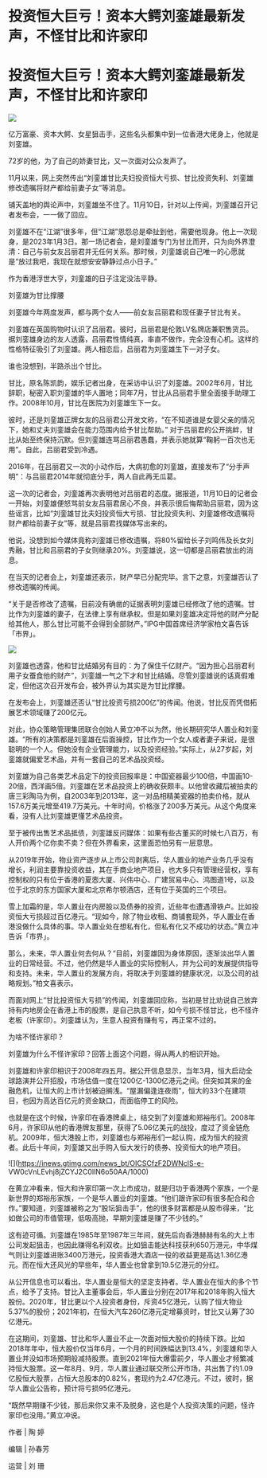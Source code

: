 # 投资恒大巨亏！资本大鳄刘銮雄最新发声，不怪甘比和许家印

# 投资恒大巨亏！资本大鳄刘銮雄最新发声，不怪甘比和许家印

![](https://inews.gtimg.com/news_bt/OEM_SVEHdxSLErckmrNxsxUvehn9mahlBgcPtxL6TX2ukAA/1000)

亿万富豪、资本大鳄、女星狙击手，这些名头都集中到一位香港大佬身上，他就是刘銮雄。

72岁的他，为了自己的娇妻甘比，又一次面对公众发声了。

11月以来，网上突然传出“刘銮雄甘比夫妇投资恒大亏损、甘比投资失利、刘銮雄修改遗嘱将财产都给前妻子女”等消息。

铺天盖地的舆论声中，刘銮雄坐不住了。11月10日，针对以上传闻，刘銮雄召开记者发布会，一一做了回应。

刘銮雄不在“江湖”很多年，但“江湖”恩怨总是牵扯到他，需要他现身。他上一次现身，是2023年1月3日。那一场记者会，是刘銮雄专门为甘比而开，只为向外界澄清：自己与前女友吕丽君并无任何关系。那时候，刘銮雄说自己唯一的心愿就是“放过我吧，我现在就想安安静静过点小日子。”

作为香港浮世大亨，刘銮雄的日子注定没法平静。

刘銮雄为甘比撑腰

刘銮雄今年两度发声，都与两个女人——前女友吕丽君和现任妻子甘比有关。

刘銮雄在英国购物时认识了吕丽君。彼时，吕丽君是伦敦LV名牌店兼职售货员。据刘銮雄身边的友人透露，吕丽君性情纯真，率直不做作，完全没有心机。这样的性格特征吸引了刘銮雄。两人相恋后，吕丽君为刘銮雄生下一对子女。

谁也没想到，半路杀出个甘比。

甘比，原名陈凯韵，娱乐记者出身，在采访中认识了刘銮雄。2002年6月，甘比辞职，秘密入职刘銮雄的华人置地；同年7月，甘比从吕丽君手里全面接手助理工作。2008年10月，甘比在医院为刘銮雄生下一女。

彼时，还是刘銮雄正牌女友的吕丽君公开发文称，“在不知道谁是女婴父亲的情况下，她和丈夫刘銮雄会在能力范围内给予甘比帮助。”
对于吕丽君的公开挑衅，甘比从始至终保持沉默。但刘銮雄连骂吕丽君愚蠢，并表示她就算“鞠躬一百次也无用”。自此，吕丽君受到冷遇。

2016年，在吕丽君又一次的小动作后，大病初愈的刘銮雄，直接发布了“分手声明”：与吕丽君2014年就彻底分手，两人自此再无瓜葛。

这一次的记者会，刘銮雄再次表明他对吕丽君的态度。据报道，11月10日的记者会一开始，刘銮雄便怒骂前女友吕丽君居心不良，并表示很后悔帮助吕丽君，因为这些谣言，比如“刘銮雄甘比夫妇投资恒大亏损、甘比投资失利、刘銮雄修改遗嘱将财产都给前妻子女”等，就是吕丽君找媒体写出来的。

他说，没想到如今媒体竟称刘銮雄已修改遗嘱，将80%留给长子刘鸣伟及长女刘秀融，甘比和吕丽君的子女则继承20%。刘銮雄说，这一切都是吕丽君放出的消息。

在当天的记者会上，刘銮雄还表示，财产早已分配完毕。言下之意，刘銮雄否认了修改遗嘱的传闻。

“关于是否修改了遗嘱，目前没有确凿的证据表明刘銮雄已经修改了他的遗嘱。甘比作为刘銮雄的妻子，在法律上享有继承权。但是如果刘銮雄决定将他的财产分配给其他人，那么甘比可能不会得到全部财产。”IPG中国首席经济学家柏文喜告诉「市界」。

![](https://inews.gtimg.com/news_bt/OKFqBJDAy6VdnbFqdDKMag0Al56JYCe6DQvatU8W_nbz4AA/1000)

刘銮雄也透露，他和甘比结婚另有目的：为了保住千亿财产。“因为担心吕丽君利用子女蚕食他的财产”，刘銮雄一气之下才和甘比结婚。尽管刘銮雄说的话真假难定，但他这次召开发布会，被外界认为其实是为甘比撑腰。

在发布会上，刘銮雄还否认“甘比投资亏损200亿”的传闻。他说，甘比反而凭借拓展艺术领域赚了200亿元。

对此，协众策略管理集团联合创始人黄立冲不以为然，他长期研究华人置业和刘銮雄。“所有的决策都是刘銮雄在后面操控，甘比作为一个女人或者妻子来说，是很聪明的一个人。但她没有企业管理能力，以及投资经验。”实际上，从27岁起，刘銮雄就偏爱艺术品，并有一套自己的艺术品投资经。

刘銮雄为自己各类艺术品定下的投资回报率是：中国瓷器最少100倍，中国画10-20倍，西洋画5倍。刘銮雄在艺术品投资上的确收获颇丰。以他曾收藏后被拍卖的唐三彩陶马为例，自2003年到2013年，这一对品相精美瓷器的拍卖价格，就从157.6万美元增至419.7万美元。十年时间，价格涨了200多万美元。从这个角度来看，没有人比刘銮雄更懂艺术品投资。

至于被传出售艺术品抵债，刘銮雄反问媒体：如果有些古董买的时候七八百万，有人开价两个亿你卖不卖？但在外界看来，这里面恐怕另有一层意思。

从2019年开始，物业资产逐步从上市公司剥离后，华人置业的地产业务几乎没有增长，利润主要靠投资收益，其在手商业地产项目，也大多只有管理经营权，享有控制权的只有位于香港的夏悫大厦、兴伟中心、广建贸易中心、鸿图道1号，以及位于北京的东方国家大厦和北京希尔顿酒店，还有位于英国的三个项目。

雪上加霜的是，华人置业在内房股以及债券的投资，近些年也遭遇滑铁卢。比如投资恒大亏损超过百亿港元。“现如今，除了物业收租、商铺套现外，华人置业在香港没做什么具体的事。华人置业处在想私有化，但私有化又不成功的状态。”黄立冲告诉「市界」。

那么，未来，华人置业何去何从？“目前，刘銮雄因为身体原因，逐渐淡出华人置业的日常经营。不过，他仍然是华人置业的实际控制人，并为公司的发展提供指导和支持。未来，华人置业的发展方向，将取决于刘銮雄的健康状况，以及公司的战略规划。”柏文喜表示。

而面对网上“甘比投资恒大亏损”的传闻，刘銮雄回应称，当初是甘比劝说自己放弃持有内地房企在香港上市的股票，是自己执意不听，如今亏损不怪甘比，也不怪许老板（许家印）。刘銮雄认为，生意人投资有赚有亏，再正常不过的。

为啥不怪许家印？

刘銮雄为什么不怪许家印？回答上面这个问题，得从两人的相识开始。

刘銮雄和许家印相识于2008年四五月。据公开信息显示，当年3月，恒大启动全球路演并公开招股，市场估值一度在1200亿-1300亿港元之间。但突如其来的金融危机，让恒大的上市计划被迫搁浅。“屋漏偏逢连夜雨”，恒大的33个在建项目，也因为高达百亿元的资金缺口，而面临停工的风险。

也就是在这个时候，许家印在香港牌桌上，结交到了刘銮雄和郑裕彤们。2008年6月，许家印从他的香港牌友那里，获得了5.06亿美元的战投，度过了资金链危机。2009年，恒大港股上市，刘銮雄也与郑裕彤们一起认购，成为恒大的投资者。此后十年间，刘銮雄又出手购入恒大发行的债券、投资恒大的地产项目。

![](https://inews.gtimg.com/news_bt/OICSCfzF2DWNclS-e-
VW0cVnLEvhj8jZCYJ2C0llN6o50AA/1000)

在黄立冲看来，恒大和许家印第一次上市成功，就是归功于香港两个家族，一个是新世界的郑裕彤家族，一个是华人置业的刘銮雄。“他们跟许家印有很多配合和合作。”要知道，刘銮雄被称之为“股坛狙击手”，他的很多财富都是从股市得来，“比如做公司的市值管理，低吸高抛，早期刘銮雄是赚了不少钱的。”

这有迹可循。刘銮雄在1985年至1987年三年间，就先后向香港赫赫有名的大上市公司发起狙击，也因此赚得名利双收。比如狙击能达科技获利650万港元，中华煤气则让刘銮雄进账3400万港元，投资香港大酒店一役的收益更是高达1.36亿港元。而在恒大还风光的早些年，华人置业也曾拿到19.5亿港元的分红。

从公开信息也可以看出，华人置业是恒大的坚定支持者。华人置业在恒大的多个节点，给予了支持。甘比入主董事会后，华人置业分别在2017年和2018年购入恒大股份。2020年，甘比更以个人投资者身份，斥资45亿港元，认购了恒大物业5.37%的股份；2021年初，在恒大汽车260亿港元定增募资时，甘比又认筹了30亿港元。

在这期间，刘銮雄、甘比和华人置业不止一次面对恒大股价的持续下跌。比如2018年年中，恒大股价仅当年6月，一个月的时间跌幅达到13.4%，刘銮雄和华人置业并没如市场预期般减持股票。直到2021年恒大爆雷前夕，华人置业才频繁减持恒大股票。这一年8月、9月，华人置业通过联交所公开市场，共出售了约1.09亿股恒大股票，占恒大总股本的0.82%，套现约为2.47亿港元。不过，彼时，据华人置业公告称，预计将亏损95亿港元。

“既然早期赚不少钱，那后来你又来不及脱身，这也是个人投资决策的问题，怪许家印也没用。”黄立冲说。

作者 | 陶 婷

编辑 | 孙春芳

运营 | 刘 珊

